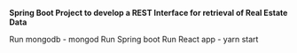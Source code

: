 **Spring Boot Project to develop a REST Interface for retrieval of Real Estate Data**

Run mongodb - mongod
Run Spring boot
Run React app - yarn start